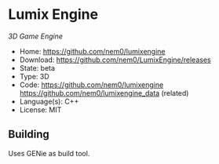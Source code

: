 # Lumix Engine

_3D Game Engine_

- Home: https://github.com/nem0/lumixengine
- Download: https://github.com/nem0/LumixEngine/releases
- State: beta
- Type: 3D
- Code: https://github.com/nem0/lumixengine https://github.com/nem0/lumixengine_data (related)
- Language(s): C++
- License: MIT

## Building

Uses GENie as build tool.


